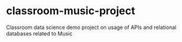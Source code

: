 # classroom-music-project
Classroom data science demo project on usage of APIs and relational databases related to Music

